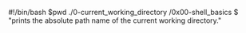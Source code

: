 #!/bin/bash
$pwd ./0-current_working_directory
/0x00-shell_basics
$
"prints the absolute path name of the current working directory."
